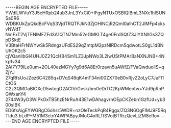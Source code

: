 -----BEGIN AGE ENCRYPTED FILE-----
YWdlLWVuY3J5cHRpb24ub3JnL3YxCi0+IFgyNTUxOSBlQlBmL3NXc1hISUNSa0R6
WDBKUkZpQkdBcFVqS3VjdTRQTFJkN3ZjOHlNCjR2QmI0alhCT2JlMFp4cksvNWdT
NmFxT2VjTENlMFZFd3A1QTNZMm52eGMKLT4ge0FrdSQtZ3JlYXNlIGs3ZQpDSktE
V3BtaHFrNWYwSk5RdngzUFdES29qZmtpM2pzNlRDcm5qdwotLS0gL1dBNUhOK2c5
cjVQanllbGl4UHJ0Z21QcHB4Sm1LZ3JpNWo3L2lwUStPMArBaNXNJNB+4Nkp1v34
2AI7Y79lLe0um+2OL40ezMGYy7g9d6A8Er0rzavn5uAWfZ/FVaQwduollS+qZjYJ
27qRfsUoJZez6C4285q+DVqS48qK4mT34ni00ZX70eB0vRjvZ2oLyC7JuFl1CtOS
C2z3QMOaBICXcD5wtogD2ACIVrGvsk/bm0eDrTC2KpWMeotw+YJd9pRnPGWxanY4
2744W3yO3WIPkOxTB5hzENrRuA43E1wDAhagvrnOEpCKZebn1GzfUd+yb300sIBK
ED6fsAigEYWGRgC6ohsr5WDR+nzOleTeckPqR4Rggx/ZQ3N6OgFlMJ9F5RqTIdu3
bLdP+M51M3ctnY4WPABpyJMoG4xRLTtSVotBTRrzQevLtZM8eRo=
-----END AGE ENCRYPTED FILE-----
